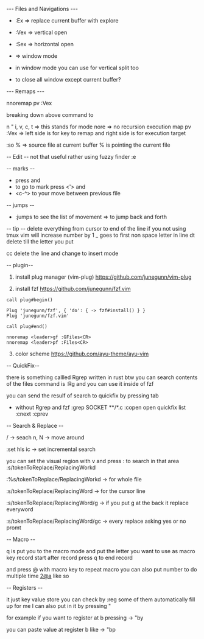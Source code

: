 --- Files and Navigations ---

- :Ex => replace current buffer with explore 

- :Vex => vertical open
- :Sex => horizontal open

- <C-w> => window mode
- in window mode you can use <C-w-v> <C-w-s> for vertical split too

- to close all window except current buffer? <C-w-o>


--- Remaps ---

nnoremap <leader>pv :Vex<CR>

breaking down above command to

n  " i, v, c, t => this stands for mode
nore => no recursion execution
map <leader>pv :Vex<CR> => left side is for key to remap and right side is for execution target

:so % => source file at current buffer
% is pointing the current file



-- Edit --
not that useful rather using fuzzy finder
:e <C-d>


-- marks --

- press <m> and <yourmarkletter>
- to go to mark press <'> and <yourmakrletter>
- <c-^> to your move between previous file


-- jumps --

- :jumps to see the list of movement => <c-o> <c-i> to jump back and forth


-- tip --
<D> delete everything from cursor to end of the line
<C-a> if you not using tmux vim will increase number by 1
_ goes to first non space letter in line
dt<and letter you wanna delete till> delete till the letter you put

cc delete the line and change to insert mode


-- plugin--

1. install plug manager  (vim-plug)
https://github.com/junegunn/vim-plug


2. install fzf
https://github.com/junegunn/fzf.vim

```
call plug#begin()

Plug 'junegunn/fzf', { 'do': { -> fzf#install() } }
Plug 'junegunn/fzf.vim'

call plug#end()
```

    nnoremap <leader>gf :GFiles<CR>
    nnoremap <leader>pf :Files<CR>



3. color scheme
https://github.com/ayu-theme/ayu-vim



-- QuickFix--

there is something callled Rgrep written in rust btw
you can search contents of the files
command is :Rg and you can use it inside of fzf


you can send the resulf of search to quickfix by pressing tab


- without Rgrep and fzf
:grep SOCKET **/*.c
:copen open quickfix list
:cnext
:cprev


-- Search & Replace --

/ -> seach
n, N -> move around

:set hls ic -> set incremental search


you can set the visual region with v and press : to search in that area
:<aboveVisualCommand>s/tokenToReplace/ReplacingWorkd

:%s/tokenToReplace/ReplacingWorkd -> for whole file

:s/tokenToReplace/ReplacingWord -> for the cursor line



:s/tokenToReplace/ReplacingWord/g -> if you put g at the back it replace everyword

:s/tokenToReplace/ReplacingWord/gc -> every replace asking yes or no promt


-- Macro --

q is put you to the macro mode and put the letter you want to use as macro key
record start
after record press q to end record

and press @ with macro key to repeat macro
you can also put number to do multiple time <2@a> like so


-- Registers -- 

it just key value store you can check by :reg
some of them automatically fill up for me
I can also put in it by pressing "

for example if you want to register at b pressing -> "by

you can paste value at register b like -> "bp


